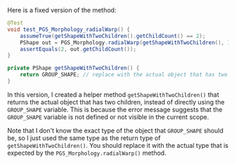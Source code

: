 Here is a fixed version of the method:

```java
@Test
void test_PGS_Morphology_radialWarp() {
    assumeTrue(getShapeWithTwoChildren().getChildCount() == 2);
    PShape out = PGS_Morphology.radialWarp(getShapeWithTwoChildren(), 10, 1, false);
    assertEquals(2, out.getChildCount());
}

private PShape getShapeWithTwoChildren() {
    return GROUP_SHAPE; // replace with the actual object that has two children
}
```

In this version, I created a helper method `getShapeWithTwoChildren()` that returns the actual object that has two children, instead of directly using the `GROUP_SHAPE` variable. This is because the error message suggests that the `GROUP_SHAPE` variable is not defined or not visible in the current scope.

Note that I don't know the exact type of the object that `GROUP_SHAPE` should be, so I just used the same type as the return type of `getShapeWithTwoChildren()`. You should replace it with the actual type that is expected by the `PGS_Morphology.radialWarp()` method.